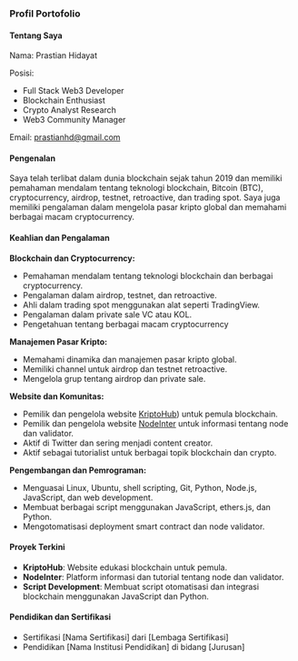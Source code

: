 
### Profil Portofolio

#### **Tentang Saya**
Nama: Prastian Hidayat  

Posisi: 
- Full Stack Web3 Developer 
- Blockchain Enthusiast 
- Crypto Analyst Research 
- Web3 Community Manager

Email: prastianhd@gmail.com 

#### **Pengenalan**
Saya telah terlibat dalam dunia blockchain sejak tahun 2019 dan memiliki pemahaman mendalam tentang teknologi blockchain, Bitcoin (BTC), cryptocurrency, airdrop, testnet, retroactive, dan trading spot. Saya juga memiliki pengalaman dalam mengelola pasar kripto global dan memahami berbagai macam cryptocurrency.

#### **Keahlian dan Pengalaman**

**Blockchain dan Cryptocurrency:**
- Pemahaman mendalam tentang teknologi blockchain dan berbagai cryptocurrency.
- Pengalaman dalam airdrop, testnet, dan retroactive.
- Ahli dalam trading spot menggunakan alat seperti TradingView.
- Pengalaman dalam private sale VC atau KOL.
- Pengetahuan tentang berbagai macam cryptocurrency

**Manajemen Pasar Kripto:**
- Memahami dinamika dan manajemen pasar kripto global.
- Memiliki channel untuk airdrop dan testnet retroactive.
- Mengelola grup tentang airdrop dan private sale.

**Website dan Komunitas:**
- Pemilik dan pengelola website [KriptoHub](https://kriptohub.gitbook.io/hub)) untuk pemula blockchain.
- Pemilik dan pengelola website [NodeInter](https://nodeinter.net) untuk informasi tentang node dan validator.
- Aktif di Twitter dan sering menjadi content creator.
- Aktif sebagai tutorialist untuk berbagai topik blockchain dan crypto.

**Pengembangan dan Pemrograman:**
- Menguasai Linux, Ubuntu, shell scripting, Git, Python, Node.js, JavaScript, dan web development.
- Membuat berbagai script menggunakan JavaScript, ethers.js, dan Python.
- Mengotomatisasi deployment smart contract dan node validator.

#### **Proyek Terkini**
- **KriptoHub**: Website edukasi blockchain untuk pemula.
- **NodeInter**: Platform informasi dan tutorial tentang node dan validator.
- **Script Development**: Membuat script otomatisasi dan integrasi blockchain menggunakan JavaScript dan Python.

#### **Pendidikan dan Sertifikasi**
- Sertifikasi [Nama Sertifikasi] dari [Lembaga Sertifikasi]
- Pendidikan [Nama Institusi Pendidikan] di bidang [Jurusan]
